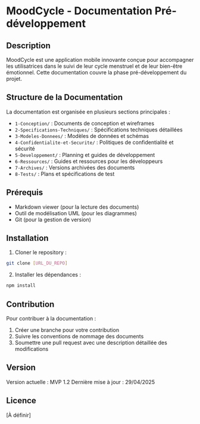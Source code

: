 # MoodCycle - Documentation Pré-développement

## Description
MoodCycle est une application mobile innovante conçue pour accompagner les utilisatrices dans le suivi de leur cycle menstruel et de leur bien-être émotionnel. Cette documentation couvre la phase pré-développement du projet.

## Structure de la Documentation
La documentation est organisée en plusieurs sections principales :
- `1-Conception/` : Documents de conception et wireframes
- `2-Specifications-Techniques/` : Spécifications techniques détaillées
- `3-Modeles-Donnees/` : Modèles de données et schémas
- `4-Confidentialite-et-Securite/` : Politiques de confidentialité et sécurité
- `5-Developpement/` : Planning et guides de développement
- `6-Ressources/` : Guides et ressources pour les développeurs
- `7-Archives/` : Versions archivées des documents
- `8-Tests/` : Plans et spécifications de test

## Prérequis
- Markdown viewer (pour la lecture des documents)
- Outil de modélisation UML (pour les diagrammes)
- Git (pour la gestion de version)

## Installation
1. Cloner le repository :
```bash
git clone [URL_DU_REPO]
```

2. Installer les dépendances :
```bash
npm install
```

## Contribution
Pour contribuer à la documentation :
1. Créer une branche pour votre contribution
2. Suivre les conventions de nommage des documents
3. Soumettre une pull request avec une description détaillée des modifications

## Version
Version actuelle : MVP 1.2
Dernière mise à jour : 29/04/2025

## Licence
[À définir] 